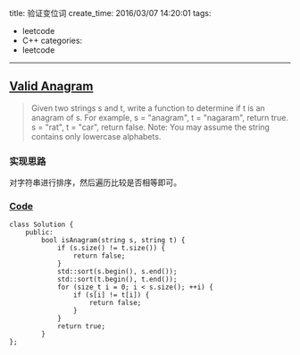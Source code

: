 title: 验证变位词
create_time: 2016/03/07 14:20:01
tags:
- leetcode
- C++
categories:
- leetcode

---
## [Valid Anagram](https://leetcode.com/problems/valid-anagram/)
> Given two strings s and t, write a function to determine if t is an anagram of s.
> For example,
> s = "anagram", t = "nagaram", return true.
> s = "rat", t = "car", return false.
> Note:
> You may assume the string contains only lowercase alphabets.

### 实现思路
对字符串进行排序，然后遍历比较是否相等即可。

### [Code](https://github.com/Finalcheat/leetcode/blob/master/src/Valid-Anagram.cpp)
```
class Solution {
    public:
        bool isAnagram(string s, string t) {
            if (s.size() != t.size()) {
                return false;
            }
            std::sort(s.begin(), s.end());
            std::sort(t.begin(), t.end());
            for (size_t i = 0; i < s.size(); ++i) {
                if (s[i] != t[i]) {
                    return false;
                }
            }
            return true;
        }
};
```
